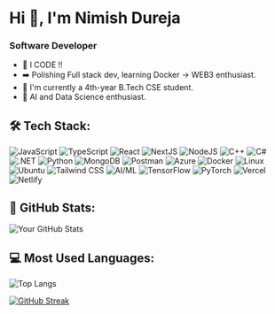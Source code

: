 # Hi 👋, I'm Nimish Dureja
### Software Developer
 
 
- 🔭 I CODE !!
- ➡️ Polishing Full stack dev, learning Docker -> WEB3 enthusiast.
- 🌱 I'm currently a 4th-year B.Tech CSE student.  
- 👯 AI and Data Science enthusiast.
 
## 🛠️ Tech Stack:
 
![JavaScript](https://img.shields.io/badge/-JavaScript-black?style=for-the-badge&logo=javascript)
![TypeScript](https://img.shields.io/badge/-TypeScript-black?style=for-the-badge&logo=typescript)
![React](https://img.shields.io/badge/-React-black?style=for-the-badge&logo=react)
![NextJS](https://img.shields.io/badge/-NextJS-black?style=for-the-badge&logo=next.js)
![NodeJS](https://img.shields.io/badge/-NodeJS-black?style=for-the-badge&logo=node.js)
![C++](https://img.shields.io/badge/-C++-black?style=for-the-badge&logo=c%2B%2B)
![C#](https://img.shields.io/badge/-C%23-black?style=for-the-badge&logo=c-sharp)
![.NET](https://img.shields.io/badge/-.NET-black?style=for-the-badge&logo=dotnet)
![Python](https://img.shields.io/badge/-Python-black?style=for-the-badge&logo=python)
![MongoDB](https://img.shields.io/badge/-MongoDB-black?style=for-the-badge&logo=mongodb)
![Postman](https://img.shields.io/badge/-Postman-black?style=for-the-badge&logo=postman)
![Azure](https://img.shields.io/badge/-Azure-black?style=for-the-badge&logo=microsoft-azure)
![Docker](https://img.shields.io/badge/-Docker-black?style=for-the-badge&logo=docker)
![Linux](https://img.shields.io/badge/-Linux-black?style=for-the-badge&logo=linux)
![Ubuntu](https://img.shields.io/badge/-Ubuntu-black?style=for-the-badge&logo=ubuntu)
![Tailwind CSS](https://img.shields.io/badge/-TailwindCSS-black?style=for-the-badge&logo=tailwind-css)
![AI/ML](https://img.shields.io/badge/-AI/ML-black?style=for-the-badge&logo=machine-learning)
![TensorFlow](https://img.shields.io/badge/-TensorFlow-black?style=for-the-badge&logo=tensorflow)
![PyTorch](https://img.shields.io/badge/-PyTorch-black?style=for-the-badge&logo=pytorch)
![Vercel](https://img.shields.io/badge/-Vercel-black?style=for-the-badge&logo=vercel)
![Netlify](https://img.shields.io/badge/-Netlify-black?style=for-the-badge&logo=netlify)
 
## 💊 GitHub Stats:
![Your GitHub Stats](https://github-readme-stats.vercel.app/api?username=Nimish-Dureja-10&show_icons=true&theme=dark)
 
## 💻 Most Used Languages:
![Top Langs](https://github-readme-stats.vercel.app/api/top-langs/?username=Nimish-Dureja-10&layout=compact&theme=dark&hide=jupyter%20notebook)
 
[![GitHub Streak](https://streak-stats.demolab.com/?user=Nimish-Dureja-10&theme=dark)](https://git.io/streak-stats)
